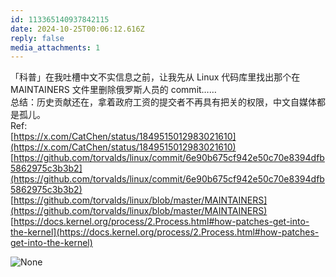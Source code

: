 ```yaml
---
id: 113365140937842115
date: 2024-10-25T00:06:12.616Z
reply: false
media_attachments: 1
---
```


「科普」在我吐槽中文不实信息之前，让我先从 Linux 代码库里找出那个在 MAINTAINERS 文件里删除俄罗斯人员的 commit……  
总结：历史贡献还在，拿着政府工资的提交者不再具有把关的权限，中文自媒体都是孤儿。  
Ref:  
[https://x.com/CatChen/status/1849515012983021610](https://x.com/CatChen/status/1849515012983021610)  
[https://github.com/torvalds/linux/commit/6e90b675cf942e50c70e8394dfb5862975c3b3b2](https://github.com/torvalds/linux/commit/6e90b675cf942e50c70e8394dfb5862975c3b3b2)  
[https://github.com/torvalds/linux/blob/master/MAINTAINERS](https://github.com/torvalds/linux/blob/master/MAINTAINERS)  
[https://docs.kernel.org/process/2.Process.html#how-patches-get-into-the-kernel](https://docs.kernel.org/process/2.Process.html#how-patches-get-into-the-kernel)

![None](https://files.e5n.cc/media_attachments/files/113/365/122/620/606/426/original/292e0b0265fd3b37.png)
